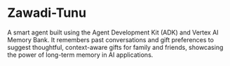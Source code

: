 # Zawadi-Tunu
A smart agent built using the Agent Development Kit (ADK) and Vertex AI Memory Bank. It remembers past conversations and gift preferences to suggest thoughtful, context-aware gifts for family and friends, showcasing the power of long-term memory in AI applications.
